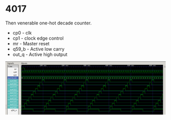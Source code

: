 # 4017

Then venerable one-hot decade counter.

* cp0 - clk
* cp1 - clock edge control
* mr - Master reset
* q59_b - Active low carry
* out_q - Active high output

![Waveform of simulation](waveform.png)